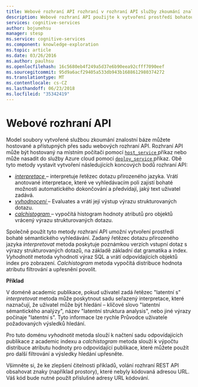 ```yaml
---
title: Webové rozhraní API rozhraní v rozhraní API služby zkoumání znalostní báze | Microsoft Docs
description: Webové rozhraní API použijte k vytvoření prostředí bohatou a sémantické vyhledávání v znalostní báze zkoumání služby (KES) rozhraní API v kognitivní služby.
services: cognitive-services
author: bojunehsu
manager: stesp
ms.service: cognitive-services
ms.component: knowledge-exploration
ms.topic: article
ms.date: 03/26/2016
ms.author: paulhsu
ms.openlocfilehash: 16c5680eb4f249a5d37e6b90eea92cfff7090eef
ms.sourcegitcommit: 95d9a6acf29405a533db943b1688612980374272
ms.translationtype: MT
ms.contentlocale: cs-CZ
ms.lasthandoff: 06/23/2018
ms.locfileid: "35342419"
---
```

# <a name="web-api-interface"></a>Webové rozhraní API
Model soubory vytvořené službou zkoumání znalostní báze můžete hostované a přístupných přes sadu webových rozhraní API.  Rozhraní API může být hostovaný na místním počítači pomocí [ `host_service` ](CommandLine.md#host_service-command) příkaz nebo může nasadit do služby Azure cloud pomocí [ `deploy_service` ](CommandLine.md#deploy_service-command) příkaz.  Obě tyto metody vystavit vytvoření následujících koncových bodů rozhraní API:
* [*interpretace* ](interpretMethod.md) – interpretuje řetězec dotazu přirozeného jazyka. Vrátí anotované interpretace, které ve vyhledávacím poli zajistí bohaté možnosti automatického dokončování a předvídají, jaký text uživatel zadává.
* [*vyhodnocení* ](evaluateMethod.md) – Evaluates a vrátí její výstup výrazu strukturovaných dotazu.
* [*calchistogram* ](calchistogramMethod.md) – vypočítá histogram hodnoty atributů pro objektů vrácený výrazu strukturovaných dotazu.

Společně použít tyto metody rozhraní API umožní vytvoření prostředí bohaté sémantického vyhledávání.  Zadaný řetězec dotazu přirozeného jazyka *interpretovat* metoda poskytuje poznámkou verzích vstupní dotaz s výrazy strukturovaných dotazů, na základě základní dat gramatika a index.  *Vyhodnotit* metoda vyhodnotí výraz SQL a vrátí odpovídajících objektů index pro zobrazení.  *Calchistogram* metoda vypočítá distribuce hodnota atributu filtrování a upřesnění povolit.

**Příklad**

V doméně academic publikace, pokud uživatel zadá řetězec "latentní s" *interpretovat* metoda může poskytnout sadu seřazený interpretace, které naznačují, že uživatel může být hledání – klíčové slovo "latentní sémantického analýzy", název "latentní struktura analysis", nebo jiné výrazy počínaje "latentní s".  Tyto informace lze rychle Průvodce uživatele požadovaných výsledků hledání.

Pro tuto doménu *vyhodnotit* metoda slouží k načtení sadu odpovídajících publikace z academic indexu a *calchistogram* metoda slouží k výpočtu distribuce atributu hodnoty pro odpovídající publikace, které můžete použít pro další filtrování a výsledky hledání upřesněte.

Všimněte si, že ke zlepšení čitelnosti příkladů, volání rozhraní REST API obsahovat znaky (například prostory), které nebyly kódovaná adresou URL. Váš kód bude nutné použít příslušné adresy URL kódování.
